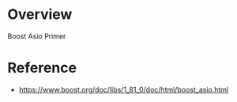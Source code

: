 # Overview

Boost Asio Primer

# Reference
* https://www.boost.org/doc/libs/1_81_0/doc/html/boost_asio.html
